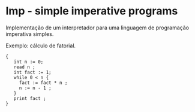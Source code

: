 # Imp - simple imperative programs

Implementação de um interpretador para uma linguagem de programação imperativa simples.

Exemplo: cálculo de fatorial.

```
{
   int n := 0;
   read n ;
   int fact := 1;
   while 0 < n {
     fact := fact * n ;
     n := n - 1 ;
   }
   print fact ;
}
```

